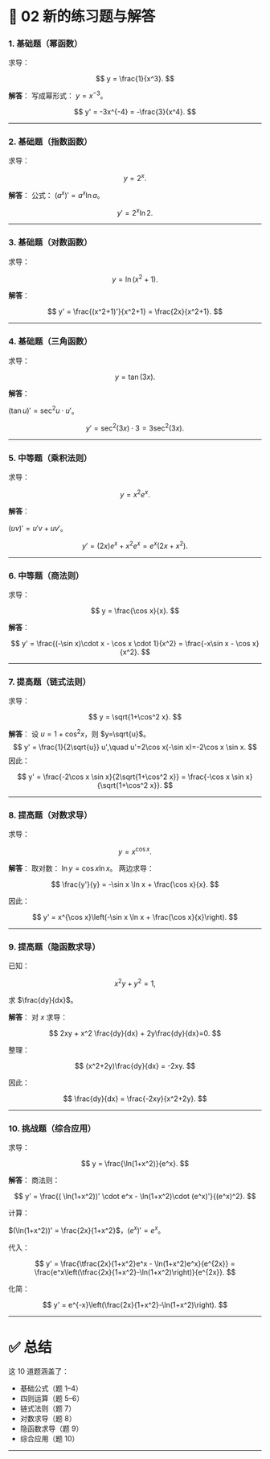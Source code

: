# 📘 02 新的练习题与解答

### 1. 基础题（幂函数）

求导：

$$
y = \frac{1}{x^3}.
$$

**解答**：
写成幂形式： $y=x^{-3}$。

$$
y' = -3x^{-4} = -\frac{3}{x^4}.
$$

---

### 2. 基础题（指数函数）

求导：

$$
y = 2^x.
$$

**解答**：
公式： $(a^x)' = a^x \ln a$。

$$
y' = 2^x \ln 2.
$$

---

### 3. 基础题（对数函数）

求导：

$$
y = \ln(x^2+1).
$$

**解答**：

$$
y' = \frac{(x^2+1)'}{x^2+1} = \frac{2x}{x^2+1}.
$$

---

### 4. 基础题（三角函数）

求导：

$$
y = \tan(3x).
$$

**解答**：

$(\tan u)' = \sec^2 u \cdot u'$。

$$
y' = \sec^2(3x)\cdot 3 = 3\sec^2(3x).
$$

---

### 5. 中等题（乘积法则）

求导：

$$
y = x^2 e^x.
$$

**解答**：

$(uv)' = u'v + uv'$。

$$
y' = (2x)e^x + x^2 e^x = e^x(2x+x^2).
$$

---

### 6. 中等题（商法则）

求导：

$$
y = \frac{\cos x}{x}.
$$

**解答**：

$$
y' = \frac{(-\sin x)\cdot x - \cos x \cdot 1}{x^2}
= \frac{-x\sin x - \cos x}{x^2}.
$$

---

### 7. 提高题（链式法则）

求导：

$$
y = \sqrt{1+\cos^2 x}.
$$

**解答**：
设 $u=1+\cos^2 x$，则 $y=\sqrt{u}$。
$$
y' = \frac{1}{2\sqrt{u}} u',\quad u'=2\cos x(-\sin x)=-2\cos x \sin x.
$$
因此：

$$
y' = \frac{-2\cos x \sin x}{2\sqrt{1+\cos^2 x}}
= \frac{-\cos x \sin x}{\sqrt{1+\cos^2 x}}.
$$

---

### 8. 提高题（对数求导）

求导：

$$
y = x^{\cos x}.
$$

**解答**：
取对数： $\ln y = \cos x \ln x$。
两边求导：

$$
\frac{y'}{y} = -\sin x \ln x + \frac{\cos x}{x}.
$$

因此：

$$
y' = x^{\cos x}\left(-\sin x \ln x + \frac{\cos x}{x}\right).
$$

---

### 9. 提高题（隐函数求导）

已知：

$$
x^2y + y^2 = 1,
$$

求 $\frac{dy}{dx}$。

**解答**：
对 $x$ 求导：

$$
2xy + x^2 \frac{dy}{dx} + 2y\frac{dy}{dx}=0.
$$

整理：

$$
(x^2+2y)\frac{dy}{dx} = -2xy.
$$

因此：

$$
\frac{dy}{dx} = \frac{-2xy}{x^2+2y}.
$$

---

### 10. 挑战题（综合应用）

求导：

$$
y = \frac{\ln(1+x^2)}{e^x}.
$$

**解答**：
商法则：

$$
y' = \frac{( \ln(1+x^2))' \cdot e^x - \ln(1+x^2)\cdot (e^x)'}{(e^x)^2}.
$$

计算：

$(\ln(1+x^2))' = \frac{2x}{1+x^2}$，$(e^x)'=e^x$。

代入：

$$
y' = \frac{\tfrac{2x}{1+x^2}e^x - \ln(1+x^2)e^x}{e^{2x}}
= \frac{e^x\left(\tfrac{2x}{1+x^2}-\ln(1+x^2)\right)}{e^{2x}}.
$$

化简：

$$
y' = e^{-x}\left(\frac{2x}{1+x^2}-\ln(1+x^2)\right).
$$

---

# ✅ 总结

这 10 道题涵盖了：

* 基础公式（题 1–4）
* 四则运算（题 5–6）
* 链式法则（题 7）
* 对数求导（题 8）
* 隐函数求导（题 9）
* 综合应用（题 10）

---


